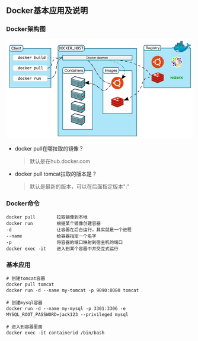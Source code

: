 ## Docker基本应用及说明

### Docker架构图
![docker架构设计](../resource/docker/docker-docker架构设计.png)
* docker pull在哪拉取的镜像？
    > 默认是在hub.docker.com
* docker pull tomcat拉取的版本是？
    > 默认是最新的版本，可以在后面指定版本":"

### Docker命令
```shell
docker pull        拉取镜像到本地
docker run         根据某个镜像创建容器
-d                 让容器在后台运行，其实就是一个进程
--name             给容器指定一个名字
-p                 将容器的端口映射到宿主机的端口
docker exec -it    进入到某个容器中并交互式运行
```

### 基本应用
```shell
# 创建tomcat容器
docker pull tomcat
docker run -d --name my-tomcat -p 9090:8080 tomcat

# 创建mysql容器
docker run -d --name my-mysql -p 3301:3306 -e MYSQL_ROOT_PASSWORD=jack123 --privileged mysql
	
# 进入到容器里面
docker exec -it containerid /bin/bash
```